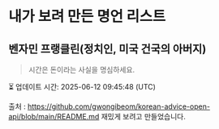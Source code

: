 # 내가 보려 만든 명언 리스트

##  벤자민 프랭클린(정치인, 미국 건국의 아버지)
> 시간은 돈이라는 사실을 명심하세요.


⏳ 업데이트 시간: 2025-06-12 09:45:48 (UTC)

출처 : https://github.com/gwongibeom/korean-advice-open-api/blob/main/README.md
재밌게 보려고 만들었습니다.
